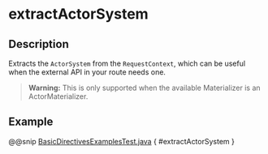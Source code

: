 <a id="extractactorsystem-java"></a>
# extractActorSystem

## Description

Extracts the `ActorSystem` from the `RequestContext`, which can be useful when the external API
in your route needs one.

> **Warning:**
This is only supported when the available Materializer is an ActorMaterializer.

## Example

@@snip [BasicDirectivesExamplesTest.java](../../../../../../../test/java/docs/http/javadsl/server/directives/BasicDirectivesExamplesTest.java) { #extractActorSystem }